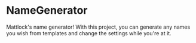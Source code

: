 # NameGenerator
Mattlock's name generator! With this project, you can generate any names you wish from templates and change the settings while you're at it.
